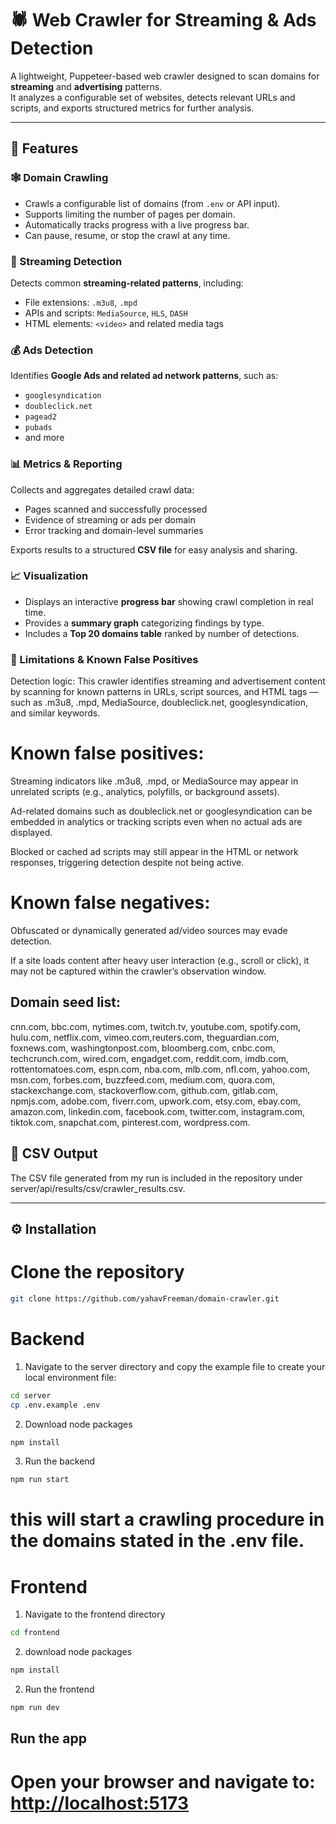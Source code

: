 # 🕷️ Web Crawler for Streaming & Ads Detection

A lightweight, Puppeteer-based web crawler designed to scan domains for **streaming** and **advertising** patterns.  
It analyzes a configurable set of websites, detects relevant URLs and scripts, and exports structured metrics for further analysis.

---

## 🚀 Features

### 🕸️ Domain Crawling
- Crawls a configurable list of domains (from `.env` or API input).  
- Supports limiting the number of pages per domain.  
- Automatically tracks progress with a live progress bar.  
- Can pause, resume, or stop the crawl at any time.

### 🎥 Streaming Detection
Detects common **streaming-related patterns**, including:
- File extensions: `.m3u8`, `.mpd`
- APIs and scripts: `MediaSource`, `HLS`, `DASH`
- HTML elements: `<video>` and related media tags

### 💰 Ads Detection
Identifies **Google Ads and related ad network patterns**, such as:
- `googlesyndication`
- `doubleclick.net`
- `pagead2`
- `pubads`
- and more

### 📊 Metrics & Reporting
Collects and aggregates detailed crawl data:
- Pages scanned and successfully processed  
- Evidence of streaming or ads per domain  
- Error tracking and domain-level summaries  

Exports results to a structured **CSV file** for easy analysis and sharing.

### 📈 Visualization
- Displays an interactive **progress bar** showing crawl completion in real time.  
- Provides a **summary graph** categorizing findings by type.  
- Includes a **Top 20 domains table** ranked by number of detections.

### 🧩 Limitations & Known False Positives

Detection logic:
This crawler identifies streaming and advertisement content by scanning for known patterns in URLs, script sources, and HTML tags — such as .m3u8, .mpd, MediaSource, doubleclick.net, googlesyndication, and similar keywords.

# Known false positives:

Streaming indicators like .m3u8, .mpd, or MediaSource may appear in unrelated scripts (e.g., analytics, polyfills, or background assets).

Ad-related domains such as doubleclick.net or googlesyndication can be embedded in analytics or tracking scripts even when no actual ads are displayed.

Blocked or cached ad scripts may still appear in the HTML or network responses, triggering detection despite not being active.

# Known false negatives:

Obfuscated or dynamically generated ad/video sources may evade detection.

If a site loads content after heavy user interaction (e.g., scroll or click), it may not be captured within the crawler’s observation window.

## Domain seed list: 
cnn.com, bbc.com, nytimes.com, twitch.tv, youtube.com, spotify.com, hulu.com, netflix.com, vimeo.com,reuters.com, theguardian.com, foxnews.com, washingtonpost.com, bloomberg.com, cnbc.com, techcrunch.com, wired.com, engadget.com, reddit.com, imdb.com, rottentomatoes.com, espn.com, nba.com, mlb.com, nfl.com, yahoo.com, msn.com, forbes.com, buzzfeed.com, medium.com, quora.com, stackexchange.com, stackoverflow.com, github.com, gitlab.com, npmjs.com, adobe.com, fiverr.com, upwork.com, etsy.com, ebay.com, amazon.com, linkedin.com, facebook.com, twitter.com, instagram.com, tiktok.com, snapchat.com, pinterest.com, wordpress.com.

## 📂 CSV Output
The CSV file generated from my run is included in the repository under
server/api/results/csv/crawler_results.csv.

---

## ⚙️ Installation

# Clone the repository
```bash
git clone https://github.com/yahavFreeman/domain-crawler.git
```

# Backend

1. Navigate to the server directory and copy the example file to create your local environment file:
```bash
cd server
cp .env.example .env
```
2. Download node packages
```bash
npm install
```
3. Run the backend
```bash
npm run start
```
# this will start a crawling procedure in the domains stated in the .env file.

# Frontend
1. Navigate to the frontend directory 
```bash
cd frontend
```
2. download node packages
```bash
npm install
```
2. Run the frontend
```bash
npm run dev
```

## Run the app
# Open your browser and navigate to: [http://localhost:5173](http://localhost:5173)